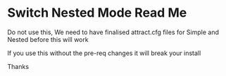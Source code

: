 # Switch Nested Mode Read Me

Do not use this, We need to have finalised attract.cfg files for Simple and Nested before this will work

If you use this without the pre-req changes it will break your install

Thanks
